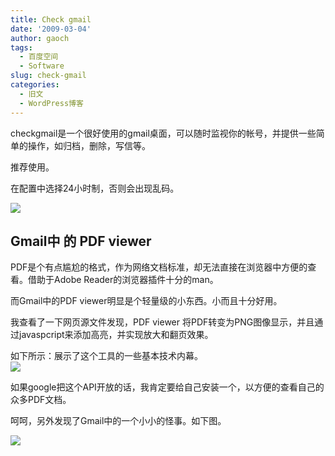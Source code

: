 ```yaml
---
title: Check gmail
date: '2009-03-04'
author: gaoch
tags:
  - 百度空间
  - Software
slug: check-gmail
categories:
  - 旧文
  - WordPress博客
---
```


checkgmail是一个很好使用的gmail桌面，可以随时监视你的帐号，并提供一些简单的操作，如归档，删除，写信等。  
  
推荐使用。  
  
在配置中选择24小时制，否则会出现乱码。  
  
<img src="http://hiphotos.baidu.com/spring%5Fgao/pic/item/fa35222d317efe14349bf786.jpg" class="blogimg" />

## Gmail中 的 PDF viewer

PDF是个有点尴尬的格式，作为网络文档标准，却无法直接在浏览器中方便的查看。借助于Adobe
Reader的浏览器插件十分的man。  
  
而Gmail中的PDF viewer明显是个轻量级的小东西。小而且十分好用。  
  
我查看了一下网页源文件发现，PDF viewer
将PDF转变为PNG图像显示，并且通过javaspcript来添加高亮，并实现放大和翻页效果。  
  
如下所示：展示了这个工具的一些基本技术内幕。  
<img src="http://hiphotos.baidu.com/spring%5Fgao/pic/item/287d941349421ca06538dbae.jpg" class="blogimg" />  
  
如果google把这个API开放的话，我肯定要给自己安装一个，以方便的查看自己的众多PDF文档。  
  
呵呵，另外发现了Gmail中的一个小小的怪事。如下图。  
  
<img src="http://hiphotos.baidu.com/spring%5Fgao/pic/item/c0c3a30fcec72dcdab6457ad.jpg" class="blogimg" />
